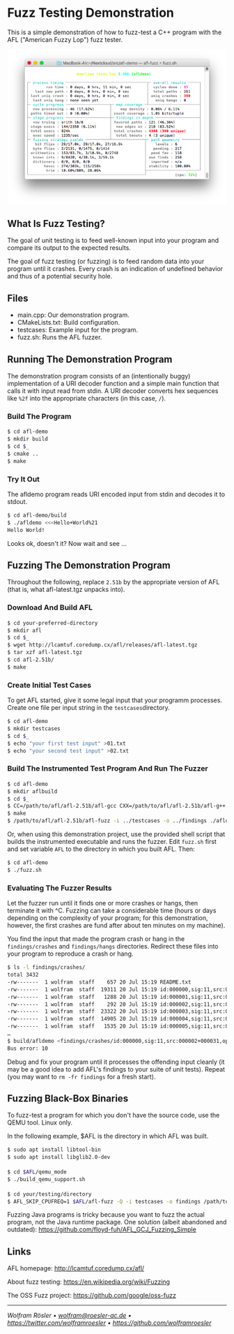 # Fuzz Testing Demonstration

This is a simple demonstration of how to fuzz-test a C++ program with the AFL ("American Fuzzy Lop") fuzz tester.

![AFL screen shot](afl.png)

## What Is Fuzz Testing?

The goal of unit testing is to feed well-known input into your program and compare its output to the expected results.

The goal of fuzz testing (or fuzzing) is to feed random data into your program until it crashes. Every crash is an indication of undefined behavior and thus of a potential security hole.

## Files

* main.cpp: Our demonstration program.
* CMakeLists.txt: Build configuration.
* testcases: Example input for the program.
* fuzz.sh: Runs the AFL fuzzer.

## Running The Demonstration Program

The demonstration program consists of an (intentionally buggy) implementation of a URI decoder function and a simple main function that calls it with input read from stdin. A URI decoder converts hex sequences like `%2f` into the appropriate characters (in this case, `/`).

### Build The Program

```sh
$ cd afl-demo
$ mkdir build
$ cd $_
$ cmake ..
$ make
```

### Try It Out

The afldemo program reads URI encoded input from stdin and decodes it to stdout.

```sh
$ cd afl-demo/build
$ ./afldemo <<<Hello+World%21
Hello World!
```

Looks ok, doesn't it? Now wait and see ...

## Fuzzing The Demonstration Program

Throughout the following, replace `2.51b` by the appropriate version of AFL (that is, what afl-latest.tgz unpacks into).

### Download And Build AFL

```sh
$ cd your-preferred-directory
$ mkdir afl
$ cd $_
$ wget http://lcamtuf.coredump.cx/afl/releases/afl-latest.tgz
$ tar xzf afl-latest.tgz
$ cd afl-2.51b/
$ make
```

### Create Initial Test Cases

To get AFL started, give it some legal input that your programm processes. Create one file per input string in the `testcases`directory.

```sh
$ cd afl-demo
$ mkdir testcases
$ cd $_
$ echo "your first test input" >01.txt
$ echo "your second test input" >02.txt
```

### Build The Instrumented Test Program And Run The Fuzzer

```sh
$ cd afl-demo
$ mkdir aflbuild
$ cd $_
$ CC=/path/to/afl/afl-2.51b/afl-gcc CXX=/path/to/afl/afl-2.51b/afl-g++ cmake ..
$ make
$ /path/to/afl/afl-2.51b/afl-fuzz -i ../testcases -o ../findings ./afldemo
```

Or, when using this demonstration project, use the provided shell script that builds the instrumented executable and runs the fuzzer. Edit `fuzz.sh` first and set variable `AFL` to the directory in which you built AFL. Then:

```sh
$ cd afl-demo
$ ./fuzz.sh
```

### Evaluating The Fuzzer Results

Let the fuzzer run until it finds one or more crashes or hangs, then terminate it with ^C. Fuzzing can take a considerable time (hours or days depending on the complexity of your program; for this demonstration, however, the first crashes are fund after about ten minutes on my machine).

You find the input that made the program crash or hang in the `findings/crashes` and `findings/hangs` directories. Redirect these files into your program to reproduce a crash or hang.

```sh
$ ls -l findings/crashes/
total 3432
-rw-------  1 wolfram  staff    657 20 Jul 15:19 README.txt
-rw-------  1 wolfram  staff  19311 20 Jul 15:19 id:000000,sig:11,src:000002+000031,op:splice,rep:128
-rw-------  1 wolfram  staff   1288 20 Jul 15:19 id:000001,sig:11,src:000002+000028,op:splice,rep:32
-rw-------  1 wolfram  staff    292 20 Jul 15:19 id:000002,sig:11,src:000002+000028,op:splice,rep:128
-rw-------  1 wolfram  staff  23322 20 Jul 15:19 id:000003,sig:11,src:000002+000028,op:splice,rep:16
-rw-------  1 wolfram  staff  14905 20 Jul 15:19 id:000004,sig:11,src:000002+000013,op:splice,rep:128
-rw-------  1 wolfram  staff   1535 20 Jul 15:19 id:000005,sig:11,src:000002+000013,op:splice,rep:64
…
$ build/afldemo <findings/crashes/id:000000,sig:11,src:000002+000031,op:splice,rep:128
Bus error: 10
```

Debug and fix your program until it processes the offending input cleanly (it may be a good idea to add AFL's findings to your suite of unit tests). Repeat (you may want to `rm -fr findings` for a fresh start).

## Fuzzing Black-Box Binaries

To fuzz-test a program for which you don't have the source code, use the QEMU tool. Linux only.

In the following example, $AFL is the directory in which AFL was built.

```sh
$ sudo apt install libtool-bin
$ sudo apt install libglib2.0-dev

$ cd $AFL/qemu_mode
$ ./build_qemu_support.sh

$ cd your/testing/directory
$ AFL_SKIP_CPUFREQ=1 $AFL/afl-fuzz -Q -i testcases -o findings /path/to/executable
```

Fuzzing Java programs is tricky because you want to fuzz the actual program, not the Java runtime package. One solution (albeit abandoned and outdated): https://github.com/floyd-fuh/AFL_GCJ_Fuzzing_Simple

## Links

AFL homepage: http://lcamtuf.coredump.cx/afl/

About fuzz testing: https://en.wikipedia.org/wiki/Fuzzing

The OSS Fuzz project: https://github.com/google/oss-fuzz

---
*Wolfram Rösler • wolfram@roesler-ac.de • https://twitter.com/wolframroesler • https://github.com/wolframroesler*
